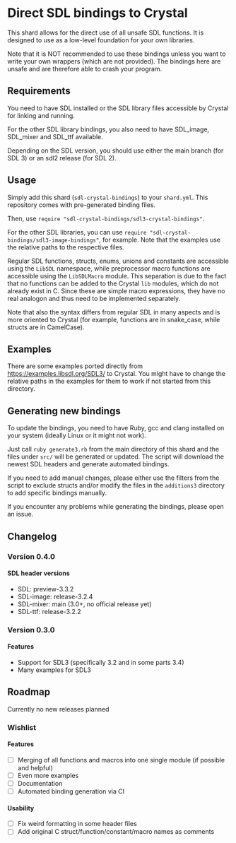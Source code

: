 # Direct SDL bindings to Crystal

This shard allows for the direct use of all unsafe SDL functions.
It is designed to use as a low-level foundation for your own libraries. 

Note that it is NOT recommended to use these bindings unless you want to write your own wrappers (which are not provided).
The bindings here are unsafe and are therefore able to crash your program.

## Requirements

You need to have SDL installed or the SDL library files accessible by Crystal for linking and running.

For the other SDL library bindings, you also need to have SDL_image, SDL_mixer and SDL_ttf available.

Depending on the SDL version, you should use either the main branch (for SDL 3) or an sdl2 release (for SDL 2).

## Usage

Simply add this shard (`sdl-crystal-bindings`) to your `shard.yml`.
This repository comes with pre-generated binding files.

Then, use `require "sdl-crystal-bindings/sdl3-crystal-bindings"`.

For the other SDL libraries, you can use `require "sdl-crystal-bindings/sdl3-image-bindings"`, for example.
Note that the examples use the relative paths to the respective files.

Regular SDL functions, structs, enums, unions and constants are accessible using the `LibSDL` namespace, while
preprocessor macro functions are accessible using the `LibSDLMacro` module. This separation is due to the fact
that no functions can be added to the Crystal `lib` modules, which do not already exist in C. Since these are
simple macro expressions, they have no real analogon and thus need to be implemented separately.

Note that also the syntax differs from regular SDL in many aspects and is more oriented to Crystal (for example,
functions are in snake_case, while structs are in CamelCase).

## Examples

There are some examples ported directly from https://examples.libsdl.org/SDL3/ to Crystal. You might have to
change the relative paths in the examples for them to work if not started from this directory.

## Generating new bindings

To update the bindings, you need to have Ruby, gcc and clang installed on your system (ideally Linux or it might not work).

Just call `ruby generate3.rb` from the main directory of this shard and the files under `src/` will be generated or updated.
The script will download the newest SDL headers and generate automated bindings.

If you need to add manual changes, please either use the filters from the script to exclude structs and/or modify the
files in the `additions3` directory to add specific bindings manually.

If you encounter any problems while generating the bindings, please open an issue.

## Changelog

### Version 0.4.0

#### SDL header versions

* SDL: preview-3.3.2
* SDL-image: release-3.2.4
* SDL-mixer: main (3.0+, no official release yet)
* SDL-ttf: release-3.2.2

### Version 0.3.0

#### Features

* Support for SDL3 (specifically 3.2 and in some parts 3.4)
* Many examples for SDL3

## Roadmap

Currently no new releases planned

### Wishlist

#### Features

* [ ] Merging of all functions and macros into one single module (if possible and helpful)
* [ ] Even more examples
* [ ] Documentation
* [ ] Automated binding generation via CI

#### Usability

* [ ] Fix weird formatting in some header files
* [ ] Add original C struct/function/constant/macro names as comments
